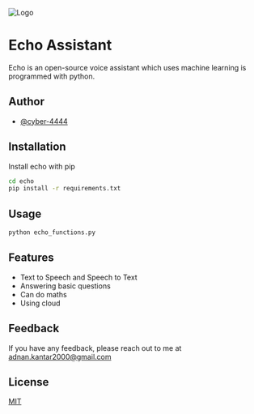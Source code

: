 
![Logo](https://raw.githubusercontent.com/cyber-4444/echo/main/images/gradiant_logo.png)


    
# Echo Assistant
Echo is an open-source voice assistant which uses machine learning is programmed with python.


## Author

- [@cyber-4444](https://github.com/cyber-4444/)

  
## Installation

Install echo with pip

```bash
cd echo
pip install -r requirements.txt
```
    
## Usage

```python
python echo_functions.py
```

  
## Features

- Text to Speech and Speech to Text
- Answering basic questions
- Can do maths
- Using cloud

  
## Feedback

If you have any feedback, please reach out to me at adnan.kantar2000@gmail.com

  
## License

[MIT](https://choosealicense.com/licenses/mit/)

  